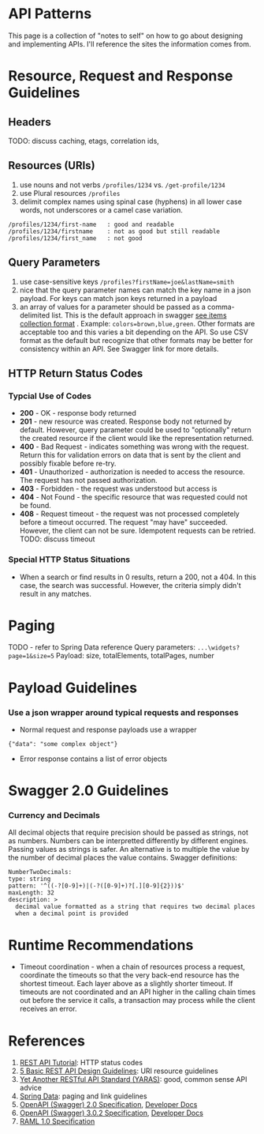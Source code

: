 # API Patterns
This page is a collection of "notes to self" on how to go about designing and implementing APIs. I'll reference the sites the information comes from.

# Resource, Request and Response Guidelines
## Headers
TODO: discuss caching, etags, correlation ids, 

## Resources (URIs)
1. use nouns and not verbs
`/profiles/1234` vs. `/get-profile/1234 `
1. use Plural resources `/profiles`
1. delimit complex names using spinal case (hyphens) in all lower case words, not underscores or a camel case variation.
```
/profiles/1234/first-name   : good and readable
/profiles/1234/firstname    : not as good but still readable
/profiles/1234/first_name   : not good
```
## Query Parameters
1. use case-sensitive keys `/profiles?firstName=joe&lastName=smith`
2. nice that the query parameter names can match the key name in a json payload. For keys can match json keys returned in a payload
1. an array of values for a parameter should be passed as a comma-delimited list. This is the default approach in swagger [see items collection format](https://www.restapitutorial.com/httpstatuscodes.html) . Example: `colors=brown,blue,green`. Other formats are acceptable too and this varies a bit depending on the API. So use CSV format as the default but recognize that other formats may be better for consistency within an API. See Swagger link for more details.

## HTTP Return Status Codes
### Typcial Use of Codes
- **200** - OK - response body returned
- **201** - new resource was created. Response body not returned by default. However, query parameter could be used to "optionally" return the created resource if the client would like the representation returned.
- **400** - Bad Request - indicates something was wrong with the request. Return this for validation errors on data that is sent by the client and possibly fixable before re-try.
- **401** - Unauthorized - authorization is needed to access the resource. The request has not passed authorization.
- **403** - Forbidden - the request was understood but access is 
- **404** - Not Found - the  specific resource that was requested could not be found. 
- **408** - Request timeout - the request was not processed completely before a timeout occurred. The request "may have" succeeded. However, the client can not be sure. Idempotent requests can be retried. 
TODO: discuss timeout 

### Special HTTP Status Situations
- When a search or find results in 0 results, return a 200, not a 404. In this case, the search was successful. However, the criteria simply didn't result in any matches. 

# Paging
TODO - refer to Spring Data reference 
Query parameters: `...\widgets?page=1&size=5`
Payload: size, totalElements, totalPages, number

# Payload Guidelines
### Use a json wrapper around typical requests and responses
- Normal request and response payloads use a wrapper
```
{"data": "some complex object"}
```
- Error response contains a list of error objects

# Swagger 2.0 Guidelines
### Currency and Decimals
All decimal objects that require precision should be passed as strings, not as numbers. Numbers can be interpretted differently by different engines. Passing values as strings is safer.
An alternative is to multiple the value by the number of decimal places the value contains.
Swagger definitions:
~~~~
NumberTwoDecimals:
type: string
pattern: '^((-?[0-9]+)|(-?([0-9]+)?[.][0-9]{2}))$'
maxLength: 32
description: >
  decimal value formatted as a string that requires two decimal places
  when a decimal point is provided
~~~~
# Runtime Recommendations
- Timeout coordination - when a chain of resources process a request, coordinate the timeouts so that the very back-end resource has the shortest timeout. Each layer above as a slightly shorter timeout. If timeouts are not coordinated and an API higher in the calling chain times out before the service it calls, a transaction may process while the client receives an error.

# References
1. [REST API Tutorial](https://www.restapitutorial.com/httpstatuscodes.html): HTTP status codes
2. [5 Basic REST API Design Guidelines](https://blog.restcase.com/5-basic-rest-api-design-guidelines): URI resource guidelines
3. [Yet Another RESTful API Standard (YARAS)](https://github.com/darrin/yaras/blob/master/restful-standards.md): good, common sense API advice
4. [Spring Data](https://docs.spring.io/spring-data/rest/docs/current/reference/html/#paging-and-sorting): paging and link guidelines
5. [OpenAPI (Swagger) 2.0 Specification](https://github.com/OAI/OpenAPI-Specification/blob/master/versions/2.0.md#items-object), [Developer Docs](https://swagger.io/docs/specification/2-0/basic-structure/)
6. [OpenAPI (Swagger) 3.0.2 Specification](https://github.com/OAI/OpenAPI-Specification/blob/master/versions/3.0.2.md), [Developer Docs](https://swagger.io/docs/specification/basic-structure/)
7. [RAML 1.0 Specification](https://github.com/raml-org/raml-spec/blob/master/versions/raml-10/raml-10.md)
